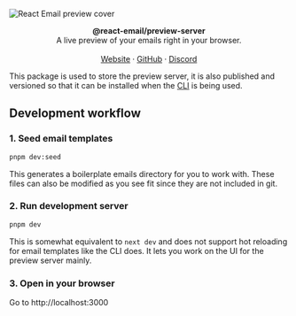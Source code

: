 ![React Email preview cover](https://react.email/static/covers/preview.png)

<div align="center"><strong>@react-email/preview-server</strong></div>
<div align="center">A live preview of your emails right in your browser.</div>
<br />
<div align="center">
<a href="https://react.email">Website</a> 
<span> · </span>
<a href="https://github.com/resend/react-email">GitHub</a> 
<span> · </span>
<a href="https://react.email/discord">Discord</a>
</div>

This package is used to store the preview server, it is also published and versioned so that it can be installed when the [CLI](../react-email) is being used.

## Development workflow

### 1. Seed email templates

```sh
pnpm dev:seed
```

This generates a boilerplate emails directory for you to work with. These files can also be modified as you see fit since they are not included in git.

### 2. Run development server

```sh
pnpm dev
```

This is somewhat equivalent to `next dev` and does not support hot reloading for email templates like the CLI does. It lets you work on the UI for the preview server mainly.

### 3. Open in your browser

Go to http://localhost:3000



